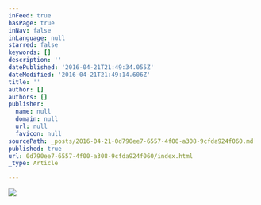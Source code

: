 ```yaml
---
inFeed: true
hasPage: true
inNav: false
inLanguage: null
starred: false
keywords: []
description: ''
datePublished: '2016-04-21T21:49:34.055Z'
dateModified: '2016-04-21T21:49:14.606Z'
title: ''
author: []
authors: []
publisher:
  name: null
  domain: null
  url: null
  favicon: null
sourcePath: _posts/2016-04-21-0d790ee7-6557-4f00-a308-9cfda924f060.md
published: true
url: 0d790ee7-6557-4f00-a308-9cfda924f060/index.html
_type: Article

---
```

![](https://the-grid-user-content.s3-us-west-2.amazonaws.com/f3b30c7a-4319-4734-a129-9d0987fceaed.jpg)